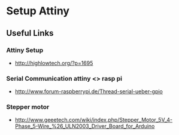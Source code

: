 # Setup Attiny



## Useful Links

### Attiny Setup

* http://highlowtech.org/?p=1695

### Serial Communication attiny <> rasp pi

* http://www.forum-raspberrypi.de/Thread-serial-ueber-gpio

### Stepper motor

* <http://www.geeetech.com/wiki/index.php/Stepper_Motor_5V_4-Phase_5-Wire_%26_ULN2003_Driver_Board_for_Arduino>